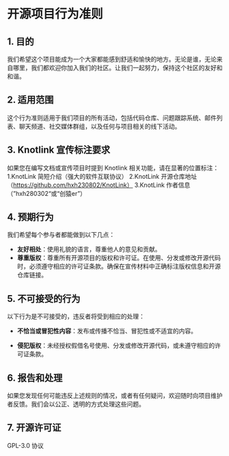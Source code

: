 # 开源项目行为准则

## 1. 目的
我们希望这个项目能成为一个大家都能感到舒适和愉快的地方。无论是谁，无论来自哪里，我们都欢迎你加入我们的社区。让我们一起努力，保持这个社区的友好和和谐。

## 2. 适用范围
这个行为准则适用于我们项目的所有活动，包括代码仓库、问题跟踪系统、邮件列表、聊天频道、社交媒体群组，以及任何与项目相关的线下活动。

## 3. Knotlink 宣传标注要求
如果您在编写文档或宣传项目时提到 Knotlink 相关功能，请在显著的位置标注：
1.KnotLink 简短介绍（强大的软件互联协议）
2.KnotLink 开源仓库地址（https://github.com/hxh230802/KnotLink）
3.KnotLink 作者信息（”hxh280302“或“创猿er”）

## 4. 预期行为
我们希望每个参与者都能做到以下几点：

- **友好相处**：使用礼貌的语言，尊重他人的意见和贡献。
- **尊重版权**：尊重所有开源项目的版权和许可证。在使用、分发或修改开源代码时，必须遵守相应的许可证条款。确保在宣传材料中正确标注版权信息和开源仓库链接。

## 5. 不可接受的行为
以下行为是不可接受的，违反者将受到相应的处理：

- **不恰当或冒犯性内容**：发布或传播不恰当、冒犯性或不适宜的内容。

- **侵犯版权**：未经授权假借名号使用、分发或修改开源代码，或未遵守相应的许可证条款。

## 6. 报告和处理
如果您发现任何可能违反上述规则的情况，或者有任何疑问，欢迎随时向项目维护者反馈。我们会以公正、透明的方式处理这些问题。

## 7. 开源许可证
GPL-3.0 协议